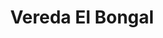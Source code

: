 ---
title: Vereda El Bongal
nombre_comunidad: Vereda El Bongal
municipio: San Jacinto
departamento: Bolívar
descripcion: >-
  Esta comunidad tiene una división por etapas que se fueron consolidando en la
  medida que fue creciendo por la llegada de las familias. La primera etapa fue
  creada por parte de los fundadores: las familias Almeida, Miranda, Navarro y
  Medina, hacia el año 1930.  Llegaron provenientes del casco urbano de San
  Jacinto, en búsqueda de oportunidades y llegaron a esas tierras baldías que
  hacían parte de la espesa selva montañosa. Posteriormente, se establece la
  etapa dos y tres, llamada Matambal 1 y Matambal 2,  las cuales surgen a partir
  del año 1970 donde el instituto Colombiano de la reforma Agraria – INCORA
  adjudica tierra a varias familias que estaban asentadas en la comunidad de la
  Morena.  

  En un primer momento adjudican  a 10 familias y posteriormente a 4 más,  para
  un total de 14 parcelas de 22 hectáreas, que ingresaron al grupo de las
  familias que ya vivían en la etapa 1. 
num_personas: 0
num_familias: 60
min_distancia_casco_urbano: 60
km_distancia_casco_urbano: 15
vias_acceso: >-
  Vía en regular estado. Se encuentra ubicada a una hora de la cabecera
  municipal 
infraestructura_comunitaria:
  - La Institución Educativa es el centro de concentración de la comunidad
  - ' Hay un espacio para eventos deportivos (arquerías).'
notas_infraestructura_comunitaria: null
liderazgo_comunidad: []
inclusion_diversidad_genero: null
comentarios_conectividad: null
punto_SOLE: Centro Educativo El Paraíso
comentarios_punto_SOLE:
  - >-
    https://padlet.com/comunidadelbongalyarroyodemari/sole-arroyo-de-mar-a-y-el-bongal-p0bq83dybyb64ixv
ppales_actividades_economicas_vocacion_productiva:
  - Agricultura (cacao - aguacate - plátano - ají)
comentarios_ppales_actividades_economicas_vocacion_productiva: null
comunidad_sostenible_uso_suelo: null
org_con_proyeccion: []
servicios_publicos_comunidades_focalizadas:
  - Hay energía
  - 'No hay acueducto - tienen cosecha de agua. '
comunidades_focalizadas_educacion_infraestructura_educativa:
  - "La Institución Educativa  hasta\_5° Grado. El bachillerato lo realizan en Corregimiento Paraíso. "
comunidades_focalizadas_practicas_organizativas: []
conectividad_minima: Bueno
iniciativas_priorizadas:
  - >-
    Se trabajó por mejorar la cadena productiva del cacao y fortalecer las
    asociaciones de productores ASODECABON y ASOPROCOAS en las veredas Arroyo de
    María y el Bongal del municipio de San Jacinto – Bolívar.
org_focalizada: []
riesgo: null
otros_programas_USAID: []
alianzas_colaboradores:
  - |-
    ART
    SENA 
    Alcaldía 
    Gobernación de Bolívar
    CARDIQUE
    Somos Comunidad
    FEDECACAO
posibilidad_iniciativas_conjuntas_aliados_2: []
actividades_ocio:
  - Fiestas patronales
  - ' Campeonato de softbol y fútbol'
  - ' Celebración San Francisco'
  - Escuela de cacaoteritos (lúdico-educativo)
  - ' '
medios_comunicacion_narrativas_locales:
  - Fundación Tierra Montemariana
num_visitas_realizadas: null
num_diagnosticos_rurales_participativos_realizados: null
infraestructura_salud_atencion_psicosocial:
  - A través del programa
  - ' el E.S.E. HOSPITAL LOCAL DEL MUNICIPIO DE SAN JACINTO habilitó. el servicio de psicología. Aún se está trabajando por habilitar otros servicios así como la consulta por telemedicina. por el momento'
  - ' deben desplazarse a la cabecera municipal de San Jacinto'
notas_infraestructura_salud_atencion_psicosocial: null
num_visitas_predio: null
url: /reportes/vereda-el-bongal
layout: comunidad
download_file: /reportes/vereda-el-bongal.pdf

---
